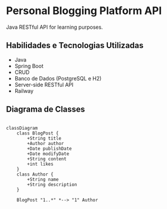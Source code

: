 # Personal Blogging Platform API
Java RESTful API for learning purposes.

## Habilidades e Tecnologias Utilizadas
- Java
- Spring Boot
- CRUD
- Banco de Dados (PostgreSQL e H2)
- Server-side RESTful API
- Railway

## Diagrama de Classes
```mermaid

classDiagram
    class BlogPost {
        +String title
        +Author author
        +Date publishDate
        +Date modifyDate
        +String content
        +int likes
    }
    class Author {
        +String name
        +String description
    }

    BlogPost "1..*" *--> "1" Author

```
